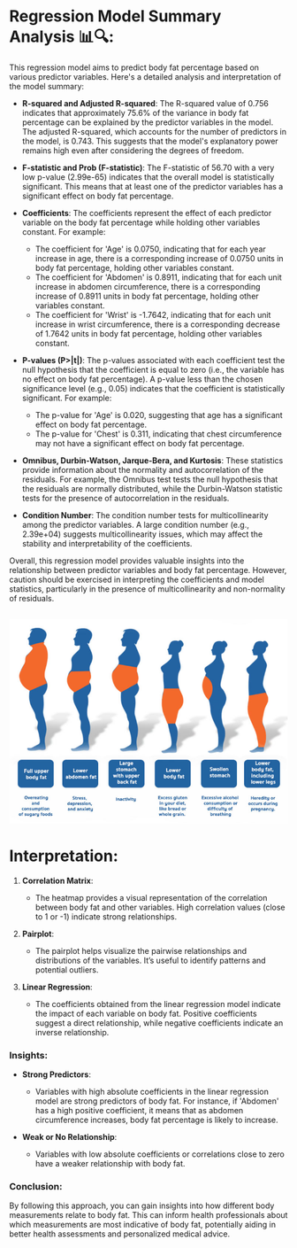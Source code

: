 # **Regression Model Summary Analysis** 📊🔍:

This regression model aims to predict body fat percentage based on various predictor variables. Here's a detailed analysis and interpretation of the model summary:

- **R-squared and Adjusted R-squared**: The R-squared value of 0.756 indicates that approximately 75.6% of the variance in body fat percentage can be explained by the predictor variables in the model. The adjusted R-squared, which accounts for the number of predictors in the model, is 0.743. This suggests that the model's explanatory power remains high even after considering the degrees of freedom.

- **F-statistic and Prob (F-statistic)**: The F-statistic of 56.70 with a very low p-value (2.99e-65) indicates that the overall model is statistically significant. This means that at least one of the predictor variables has a significant effect on body fat percentage.

- **Coefficients**: The coefficients represent the effect of each predictor variable on the body fat percentage while holding other variables constant. For example:
  - The coefficient for 'Age' is 0.0750, indicating that for each year increase in age, there is a corresponding increase of 0.0750 units in body fat percentage, holding other variables constant.
  - The coefficient for 'Abdomen' is 0.8911, indicating that for each unit increase in abdomen circumference, there is a corresponding increase of 0.8911 units in body fat percentage, holding other variables constant.
  - The coefficient for 'Wrist' is -1.7642, indicating that for each unit increase in wrist circumference, there is a corresponding decrease of 1.7642 units in body fat percentage, holding other variables constant.

- **P-values (P>|t|)**: The p-values associated with each coefficient test the null hypothesis that the coefficient is equal to zero (i.e., the variable has no effect on body fat percentage). A p-value less than the chosen significance level (e.g., 0.05) indicates that the coefficient is statistically significant. For example:
  - The p-value for 'Age' is 0.020, suggesting that age has a significant effect on body fat percentage.
  - The p-value for 'Chest' is 0.311, indicating that chest circumference may not have a significant effect on body fat percentage.

- **Omnibus, Durbin-Watson, Jarque-Bera, and Kurtosis**: These statistics provide information about the normality and autocorrelation of the residuals. For example, the Omnibus test tests the null hypothesis that the residuals are normally distributed, while the Durbin-Watson statistic tests for the presence of autocorrelation in the residuals.

- **Condition Number**: The condition number tests for multicollinearity among the predictor variables. A large condition number (e.g., 2.39e+04) suggests multicollinearity issues, which may affect the stability and interpretability of the coefficients.

Overall, this regression model provides valuable insights into the relationship between predictor variables and body fat percentage. However, caution should be exercised in interpreting the coefficients and model statistics, particularly in the presence of multicollinearity and non-normality of residuals.

##
![image](body.png)

# Interpretation:


1. **Correlation Matrix**:
   - The heatmap provides a visual representation of the correlation between body fat and other variables. High correlation values (close to 1 or -1) indicate strong relationships.

2. **Pairplot**:
   - The pairplot helps visualize the pairwise relationships and distributions of the variables. It’s useful to identify patterns and potential outliers.

3. **Linear Regression**:
   - The coefficients obtained from the linear regression model indicate the impact of each variable on body fat. Positive coefficients suggest a direct relationship, while negative coefficients indicate an inverse relationship.

### Insights:

- **Strong Predictors**:
  - Variables with high absolute coefficients in the linear regression model are strong predictors of body fat. For instance, if 'Abdomen' has a high positive coefficient, it means that as abdomen circumference increases, body fat percentage is likely to increase.

- **Weak or No Relationship**:
  - Variables with low absolute coefficients or correlations close to zero have a weaker relationship with body fat.

### Conclusion:

By following this approach, you can gain insights into how different body measurements relate to body fat. This can inform health professionals about which measurements are most indicative of body fat, potentially aiding in better health assessments and personalized medical advice.
